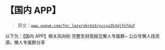 # 【国内 APP】

> 原文：[`www.yuque.com/for_lazy/xkrm14/yccvu2k3glfnfduf`](https://www.yuque.com/for_lazy/xkrm14/yccvu2k3glfnfduf)

<ne-p id="uc69402d1" data-lake-id="uc69402d1"><ne-text id="u1cd136b6">以下为：【国内 APP】相关风向标</ne-text></ne-p> <ne-p id="ue8532cc9" data-lake-id="ue8532cc9"><ne-text id="uba5f00f5">完整生财周报见懒人专属群~</ne-text></ne-p> <ne-p id="u4abf4dff" data-lake-id="u4abf4dff"><ne-text id="u95dede4d">公众号懒人找资源，懒人专属群分享</ne-text></ne-p>